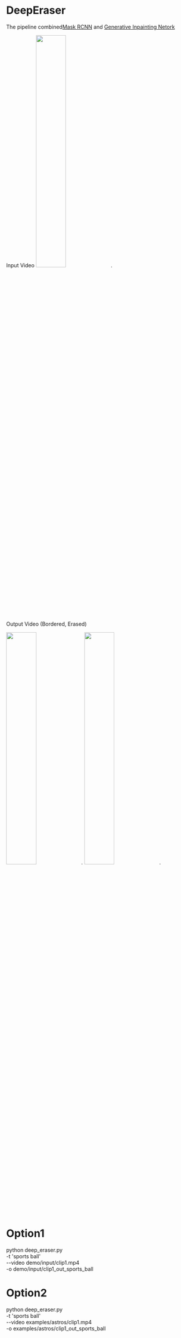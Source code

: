 # DeepEraser
The pipeline combined[Mask RCNN](https://github.com/matterport/Mask_RCNN) and [Generative Inpainting Netork](https://github.com/JiahuiYu/generative_inpainting)

Input Video
<img src="https://github.com/Xiaoyang-Rebecca/DeepEraser/blob/master/demos/clip1.gif" width="40%">.

Output Video  (Bordered, Erased)

<img src="https://github.com/Xiaoyang-Rebecca/DeepEraser/blob/master/demos/clip1_borded.gif" width="40%">.
<img src="https://github.com/Xiaoyang-Rebecca/DeepEraser/blob/master/demos/clip1_erased.gif" width="40%">.

# Option1
python deep_eraser.py \
-t 'sports ball' \
--video demo/input/clip1.mp4 \
-o demo/input/clip1_out_sports_ball

# Option2
python deep_eraser.py \
-t 'sports ball' \
--video examples/astros/clip1.mp4 \
-o examples/astros/clip1_out_sports_ball



